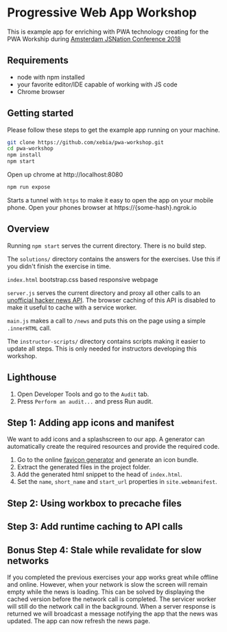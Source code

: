 # Progressive Web App Workshop
This is example app for enriching with PWA technology creating for the PWA Workship during 
[Amsterdam JSNation Conference 2018](https://amsterdamjs.com/)

## Requirements
* node with npm installed
* your favorite editor/IDE capable of working with JS code
* Chrome browser

## Getting started
Please follow these steps to get the example app running on your machine.

```bash
git clone https://github.com/xebia/pwa-workshop.git
cd pwa-workshop
npm install
npm start
```
Open up chrome at http://localhost:8080

```bash
npm run expose
```

Starts a tunnel with `https` to make it easy to open the app on your mobile phone. Open your phones browser at https://{some-hash}.ngrok.io


## Overview
Running `npm start` serves the current directory. There is no build step.

The `solutions/` directory contains the answers for the exercises. Use this if you didn't finish the exercise in time.

`index.html` bootstrap.css based responsive webpage

`server.js` serves the current directory and proxy all other calls to an [unofficial hacker news API](https://github.com/cheeaun/node-hnapi). The browser caching of this API is disabled to make it useful to cache with a service worker.

`main.js` makes a call to `/news` and puts this on the page using a simple `.innerHTML` call.

The `instructor-scripts/` directory contains scripts making it easier to update all steps. This is only needed for instructors developing this workshop.

## Lighthouse
1. Open Developer Tools and go to the `Audit` tab.
2. Press `Perform an audit...` and press Run audit.

## Step 1: Adding app icons and manifest

We want to add icons and a splashscreen to our app. A generator can automatically create the required resources and provide the required code.

1. Go to the online [favicon generator](https://realfavicongenerator.net/) and generate an icon bundle.
2. Extract the generated files in the project folder.
3. Add the generated html snippet to the head of `index.html`.
4. Set the `name`, `short_name` and `start_url` properties in `site.webmanifest`.

## Step 2: Using workbox to precache files

## Step 3: Add runtime caching to API calls

## Bonus Step 4: Stale while revalidate for slow networks
If you completed the previous exercises your app works great while offline and online. However, when your network is slow the screen will remain empty while the news is loading. This can be solved by displaying the cached version before the network call is completed. The servicer worker will still do the network call in the background. When a server response is returned we will broadcast a message notifying the app that the news was updated. The app can now refresh the news page.